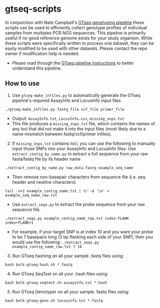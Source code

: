 # gtseq-scripts

In conjunction with Nate Campbell's [GTseq genotyping pipeline](https://github.com/GTseq/GTseq-Pipeline#gtseq-pipeline)
these scripts can be used to efficiently collect genotype profiles of individual samples from multiplex PCR NGS sequences. 
This pipeline is primarily useful if no good reference genome exists for your study organism. While these scripts
were specifically written to process one dataset, they can be easily modified to be used with other datasets. 
Please contact the repo owner if modification help is needed.

+ Please read through the [GTseq pipeline instructions](https://github.com/GTseq/GTseq-Pipeline/blob/master/GTseq_Pipeline.txt)
to better understand this pipeline.  

## How to use

1) Use `gtseq-make_infiles.py` to automatically generate the GTseq pipeline's required AssayInfo and LocusInfo input files
```
./gtseq-make_infiles.py fastq_file vcf_file primer_file
```
 + Output: `AssayInfo.txt`, `LocusInfo.csv`, `missing_snps.txt`
 + This file produces a `missing_snps.txt` file, which contains the names of any loci that did not make it into the input files 
(most likely due to a name mismatch between fastq/vcf/primer infiles).  

2) If `missing_snps.txt` contains loci, you can use the following to manually input those SNPs into your AssayInfo and LocusInfo files:
Use `extract_contig_by_name.py` to extract a full sequence from your raw fasta/fastq file by its header name
```
./extract_contig_by_name.py raw_data.fastq example_seq_name
```
+ Then remove non-basepair characters from sequence file (i.e. seq header and newline characters)
```
tail -n+2 example_contig_name.txt | tr -d '\n' > example_seq_name_raw.txt
```
+ Use `extract_seqs.py` to extract the probe sequence from your raw sequence file. 
```
./extract_seqs.py example_contig_name_raw.txt index-FLANK index+FLANK+1 
```
+ For example, if your target SNP is at index 10 and you want your probe to be 7 basepairs long (3 bp flanking each side of your 
SNP), then you would use the following: `./extract_seqs.py example_contig_name_raw.txt 7 14` 

3) Run GTseq hashing on all your sample .fastq files using:
```
bash bulk-gtseq-hash.sh *.fastq
```

4) Run GTseq SeqTest on all your .hash files using:
```
bash bulk-gtseq-seqtest.sh assayinfo.txt *.hash
```

5) Run GTseq Genotyper on all your sample .fastq files using:
```
bash bulk-gtseq-geno.sh locusinfo.txt *.fastq
```


